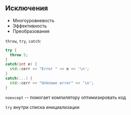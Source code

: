 ## Исключения

- Многоуровневость
- Эффективность
- Преобразования

`throw`, `try`, `catch`:
```cpp
try {
  throw 5;
}
catch(int e) {
  std::cerr << "Error " << e << '\n';
}
catch(...) {
  std::cerr << "Unknown error" << '\n';
}
```

`noexcept` -- помогает компилятору оптимизировать код

`try` внутри списка инициализации

